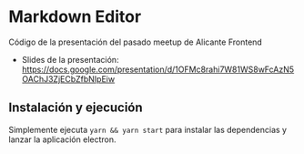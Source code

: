 # Markdown Editor

Código de la presentación del pasado meetup de Alicante Frontend

- Slides de la presentación: https://docs.google.com/presentation/d/1OFMc8rahi7W81WS8wFcAzN5OAChJ3ZjECbZfbNIpEiw

## Instalación y ejecución

Simplemente ejecuta `yarn && yarn start` para instalar las dependencias y lanzar la aplicación electron.
